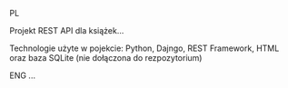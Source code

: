 PL

Projekt REST API dla książek...

Technologie użyte w pojekcie: Python, Dajngo, REST Framework, HTML oraz baza SQLite (nie dołączona do rezpozytorium)


ENG
...